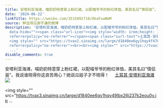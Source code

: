 ```yaml
---
title: 安塔利亚海滩，喵奶奶特意穿上粉红裙，以配喵爷爷的粉红体恤，美其名曰“情侣装”。我说谁晓得你这良苦用心？她说瓜娃子才不晓得！ 土耳其·安塔利亚海滩 [图片]...
date: '2024-06-22'
linkTitle: https://weibo.com/3515092710/OkaFxwNmM
source: 种豆得瓜谢不谦的微博
description: '安塔利亚海滩，喵奶奶特意穿上粉红裙，以配喵爷爷的粉红体恤，美其名曰“情侣装”。我说谁晓得你这良苦用心？她说瓜娃子才不晓得！ <a href="http://weibo.com/p/100101B209445CD46EA4FA489F"
  data-hide=""><span class="url-icon"><img style="width: 1rem;height: 1rem" src="https://h5.sinaimg.cn/upload/2015/09/25/3/timeline_card_small_location_default.png"
  referrerpolicy="no-referrer"></span><span class="surl-text">土耳其·安塔利亚海滩</span></a>
  <img style="" src="https://tvax2.sinaimg.cn/large/d1840ee6gy1hqy4f478xcj237k2eonpf.jpg"
  referrerpolicy="no-referrer"><br><br><img style="" src="https://tvax3.sinaimg.cn/large/d1840ee6gy1hqy49lbx26j237k2eou0y.jp
  ...'
disable_comments: true
---
```

安塔利亚海滩，喵奶奶特意穿上粉红裙，以配喵爷爷的粉红体恤，美其名曰“情侣装”。我说谁晓得你这良苦用心？她说瓜娃子才不晓得！ <a href="http://weibo.com/p/100101B209445CD46EA4FA489F" data-hide=""><span class="url-icon"><img style="width: 1rem;height: 1rem" src="https://h5.sinaimg.cn/upload/2015/09/25/3/timeline_card_small_location_default.png" referrerpolicy="no-referrer"></span><span class="surl-text">土耳其·安塔利亚海滩</span></a> <img style="" src="https://tvax2.sinaimg.cn/large/d1840ee6gy1hqy4f478xcj237k2eonpf.jpg" referrerpolicy="no-referrer"><br><br><img style="" src="https://tvax3.sinaimg.cn/large/d1840ee6gy1hqy49lbx26j237k2eou0y.jp ...